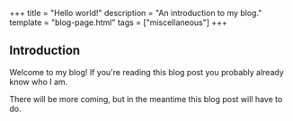 +++
title = "Hello world!"
description = "An introduction to my blog."
template = "blog-page.html"
tags = ["miscellaneous"]
+++

## Introduction
Welcome to my blog! If you're reading this blog post you probably already know who I am.

There will be more coming, but in the meantime this blog post will have to do.
